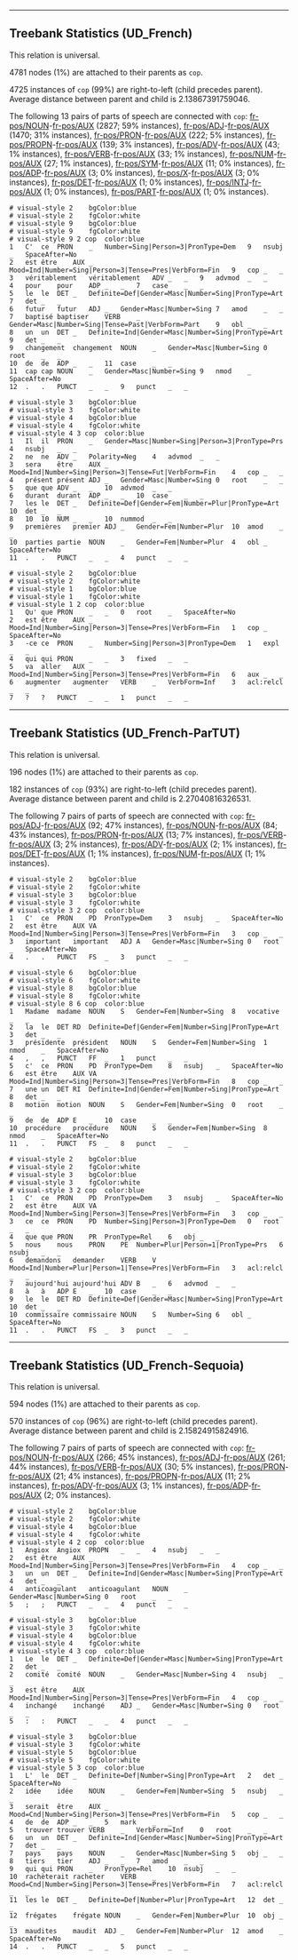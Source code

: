 

--------------------------------------------------------------------------------

## Treebank Statistics (UD_French)

This relation is universal.

4781 nodes (1%) are attached to their parents as `cop`.

4725 instances of `cop` (99%) are right-to-left (child precedes parent).
Average distance between parent and child is 2.13867391759046.

The following 13 pairs of parts of speech are connected with `cop`: [fr-pos/NOUN]()-[fr-pos/AUX]() (2827; 59% instances), [fr-pos/ADJ]()-[fr-pos/AUX]() (1470; 31% instances), [fr-pos/PRON]()-[fr-pos/AUX]() (222; 5% instances), [fr-pos/PROPN]()-[fr-pos/AUX]() (139; 3% instances), [fr-pos/ADV]()-[fr-pos/AUX]() (43; 1% instances), [fr-pos/VERB]()-[fr-pos/AUX]() (33; 1% instances), [fr-pos/NUM]()-[fr-pos/AUX]() (27; 1% instances), [fr-pos/SYM]()-[fr-pos/AUX]() (11; 0% instances), [fr-pos/ADP]()-[fr-pos/AUX]() (3; 0% instances), [fr-pos/X]()-[fr-pos/AUX]() (3; 0% instances), [fr-pos/DET]()-[fr-pos/AUX]() (1; 0% instances), [fr-pos/INTJ]()-[fr-pos/AUX]() (1; 0% instances), [fr-pos/PART]()-[fr-pos/AUX]() (1; 0% instances).


~~~ conllu
# visual-style 2	bgColor:blue
# visual-style 2	fgColor:white
# visual-style 9	bgColor:blue
# visual-style 9	fgColor:white
# visual-style 9 2 cop	color:blue
1	C'	ce	PRON	_	Number=Sing|Person=3|PronType=Dem	9	nsubj	_	SpaceAfter=No
2	est	être	AUX	_	Mood=Ind|Number=Sing|Person=3|Tense=Pres|VerbForm=Fin	9	cop	_	_
3	véritablement	véritablement	ADV	_	_	9	advmod	_	_
4	pour	pour	ADP	_	_	7	case	_	_
5	le	le	DET	_	Definite=Def|Gender=Masc|Number=Sing|PronType=Art	7	det	_	_
6	futur	futur	ADJ	_	Gender=Masc|Number=Sing	7	amod	_	_
7	baptisé	baptiser	VERB	_	Gender=Masc|Number=Sing|Tense=Past|VerbForm=Part	9	obl	_	_
8	un	un	DET	_	Definite=Ind|Gender=Masc|Number=Sing|PronType=Art	9	det	_	_
9	changement	changement	NOUN	_	Gender=Masc|Number=Sing	0	root	_	_
10	de	de	ADP	_	_	11	case	_	_
11	cap	cap	NOUN	_	Gender=Masc|Number=Sing	9	nmod	_	SpaceAfter=No
12	.	.	PUNCT	_	_	9	punct	_	_

~~~


~~~ conllu
# visual-style 3	bgColor:blue
# visual-style 3	fgColor:white
# visual-style 4	bgColor:blue
# visual-style 4	fgColor:white
# visual-style 4 3 cop	color:blue
1	Il	il	PRON	_	Gender=Masc|Number=Sing|Person=3|PronType=Prs	4	nsubj	_	_
2	ne	ne	ADV	_	Polarity=Neg	4	advmod	_	_
3	sera	être	AUX	_	Mood=Ind|Number=Sing|Person=3|Tense=Fut|VerbForm=Fin	4	cop	_	_
4	présent	présent	ADJ	_	Gender=Masc|Number=Sing	0	root	_	_
5	que	que	ADV	_	_	10	advmod	_	_
6	durant	durant	ADP	_	_	10	case	_	_
7	les	le	DET	_	Definite=Def|Gender=Fem|Number=Plur|PronType=Art	10	det	_	_
8	10	10	NUM	_	_	10	nummod	_	_
9	premières	premier	ADJ	_	Gender=Fem|Number=Plur	10	amod	_	_
10	parties	partie	NOUN	_	Gender=Fem|Number=Plur	4	obl	_	SpaceAfter=No
11	.	.	PUNCT	_	_	4	punct	_	_

~~~


~~~ conllu
# visual-style 2	bgColor:blue
# visual-style 2	fgColor:white
# visual-style 1	bgColor:blue
# visual-style 1	fgColor:white
# visual-style 1 2 cop	color:blue
1	Qu'	que	PRON	_	_	0	root	_	SpaceAfter=No
2	est	être	AUX	_	Mood=Ind|Number=Sing|Person=3|Tense=Pres|VerbForm=Fin	1	cop	_	SpaceAfter=No
3	-ce	ce	PRON	_	Number=Sing|Person=3|PronType=Dem	1	expl	_	_
4	qui	qui	PRON	_	_	3	fixed	_	_
5	va	aller	AUX	_	Mood=Ind|Number=Sing|Person=3|Tense=Pres|VerbForm=Fin	6	aux	_	_
6	augmenter	augmenter	VERB	_	VerbForm=Inf	3	acl:relcl	_	_
7	?	?	PUNCT	_	_	1	punct	_	_

~~~




--------------------------------------------------------------------------------

## Treebank Statistics (UD_French-ParTUT)

This relation is universal.

196 nodes (1%) are attached to their parents as `cop`.

182 instances of `cop` (93%) are right-to-left (child precedes parent).
Average distance between parent and child is 2.27040816326531.

The following 7 pairs of parts of speech are connected with `cop`: [fr-pos/ADJ]()-[fr-pos/AUX]() (92; 47% instances), [fr-pos/NOUN]()-[fr-pos/AUX]() (84; 43% instances), [fr-pos/PRON]()-[fr-pos/AUX]() (13; 7% instances), [fr-pos/VERB]()-[fr-pos/AUX]() (3; 2% instances), [fr-pos/ADV]()-[fr-pos/AUX]() (2; 1% instances), [fr-pos/DET]()-[fr-pos/AUX]() (1; 1% instances), [fr-pos/NUM]()-[fr-pos/AUX]() (1; 1% instances).


~~~ conllu
# visual-style 2	bgColor:blue
# visual-style 2	fgColor:white
# visual-style 3	bgColor:blue
# visual-style 3	fgColor:white
# visual-style 3 2 cop	color:blue
1	C'	ce	PRON	PD	PronType=Dem	3	nsubj	_	SpaceAfter=No
2	est	être	AUX	VA	Mood=Ind|Number=Sing|Person=3|Tense=Pres|VerbForm=Fin	3	cop	_	_
3	important	important	ADJ	A	Gender=Masc|Number=Sing	0	root	_	SpaceAfter=No
4	.	.	PUNCT	FS	_	3	punct	_	_

~~~


~~~ conllu
# visual-style 6	bgColor:blue
# visual-style 6	fgColor:white
# visual-style 8	bgColor:blue
# visual-style 8	fgColor:white
# visual-style 8 6 cop	color:blue
1	Madame	madame	NOUN	S	Gender=Fem|Number=Sing	8	vocative	_	_
2	la	le	DET	RD	Definite=Def|Gender=Fem|Number=Sing|PronType=Art	3	det	_	_
3	présidente	président	NOUN	S	Gender=Fem|Number=Sing	1	nmod	_	SpaceAfter=No
4	,	,	PUNCT	FF	_	1	punct	_	_
5	c'	ce	PRON	PD	PronType=Dem	8	nsubj	_	SpaceAfter=No
6	est	être	AUX	VA	Mood=Ind|Number=Sing|Person=3|Tense=Pres|VerbForm=Fin	8	cop	_	_
7	une	un	DET	RI	Definite=Ind|Gender=Fem|Number=Sing|PronType=Art	8	det	_	_
8	motion	motion	NOUN	S	Gender=Fem|Number=Sing	0	root	_	_
9	de	de	ADP	E	_	10	case	_	_
10	procédure	procédure	NOUN	S	Gender=Fem|Number=Sing	8	nmod	_	SpaceAfter=No
11	.	.	PUNCT	FS	_	8	punct	_	_

~~~


~~~ conllu
# visual-style 2	bgColor:blue
# visual-style 2	fgColor:white
# visual-style 3	bgColor:blue
# visual-style 3	fgColor:white
# visual-style 3 2 cop	color:blue
1	C'	ce	PRON	PD	PronType=Dem	3	nsubj	_	SpaceAfter=No
2	est	être	AUX	VA	Mood=Ind|Number=Sing|Person=3|Tense=Pres|VerbForm=Fin	3	cop	_	_
3	ce	ce	PRON	PD	Number=Sing|Person=3|PronType=Dem	0	root	_	_
4	que	que	PRON	PR	PronType=Rel	6	obj	_	_
5	nous	nous	PRON	PE	Number=Plur|Person=1|PronType=Prs	6	nsubj	_	_
6	demandons	demander	VERB	V	Mood=Ind|Number=Plur|Person=1|Tense=Pres|VerbForm=Fin	3	acl:relcl	_	_
7	aujourd'hui	aujourd'hui	ADV	B	_	6	advmod	_	_
8	à	à	ADP	E	_	10	case	_	_
9	le	le	DET	RD	Definite=Def|Gender=Masc|Number=Sing|PronType=Art	10	det	_	_
10	commissaire	commissaire	NOUN	S	Number=Sing	6	obl	_	SpaceAfter=No
11	.	.	PUNCT	FS	_	3	punct	_	_

~~~




--------------------------------------------------------------------------------

## Treebank Statistics (UD_French-Sequoia)

This relation is universal.

594 nodes (1%) are attached to their parents as `cop`.

570 instances of `cop` (96%) are right-to-left (child precedes parent).
Average distance between parent and child is 2.15824915824916.

The following 7 pairs of parts of speech are connected with `cop`: [fr-pos/NOUN]()-[fr-pos/AUX]() (266; 45% instances), [fr-pos/ADJ]()-[fr-pos/AUX]() (261; 44% instances), [fr-pos/VERB]()-[fr-pos/AUX]() (30; 5% instances), [fr-pos/PRON]()-[fr-pos/AUX]() (21; 4% instances), [fr-pos/PROPN]()-[fr-pos/AUX]() (11; 2% instances), [fr-pos/ADV]()-[fr-pos/AUX]() (3; 1% instances), [fr-pos/ADP]()-[fr-pos/AUX]() (2; 0% instances).


~~~ conllu
# visual-style 2	bgColor:blue
# visual-style 2	fgColor:white
# visual-style 4	bgColor:blue
# visual-style 4	fgColor:white
# visual-style 4 2 cop	color:blue
1	Angiox	Angiox	PROPN	_	_	4	nsubj	_	_
2	est	être	AUX	_	Mood=Ind|Number=Sing|Person=3|Tense=Pres|VerbForm=Fin	4	cop	_	_
3	un	un	DET	_	Definite=Ind|Gender=Masc|Number=Sing|PronType=Art	4	det	_	_
4	anticoagulant	anticoagulant	NOUN	_	Gender=Masc|Number=Sing	0	root	_	_
5	;	;	PUNCT	_	_	4	punct	_	_

~~~


~~~ conllu
# visual-style 3	bgColor:blue
# visual-style 3	fgColor:white
# visual-style 4	bgColor:blue
# visual-style 4	fgColor:white
# visual-style 4 3 cop	color:blue
1	Le	le	DET	_	Definite=Def|Gender=Masc|Number=Sing|PronType=Art	2	det	_	_
2	comité	comité	NOUN	_	Gender=Masc|Number=Sing	4	nsubj	_	_
3	est	être	AUX	_	Mood=Ind|Number=Sing|Person=3|Tense=Pres|VerbForm=Fin	4	cop	_	_
4	inchangé	inchangé	ADJ	_	Gender=Masc|Number=Sing	0	root	_	_
5	:	:	PUNCT	_	_	4	punct	_	_

~~~


~~~ conllu
# visual-style 3	bgColor:blue
# visual-style 3	fgColor:white
# visual-style 5	bgColor:blue
# visual-style 5	fgColor:white
# visual-style 5 3 cop	color:blue
1	L'	le	DET	_	Definite=Def|Number=Sing|PronType=Art	2	det	_	SpaceAfter=No
2	idée	idée	NOUN	_	Gender=Fem|Number=Sing	5	nsubj	_	_
3	serait	être	AUX	_	Mood=Cnd|Number=Sing|Person=3|Tense=Pres|VerbForm=Fin	5	cop	_	_
4	de	de	ADP	_	_	5	mark	_	_
5	trouver	trouver	VERB	_	VerbForm=Inf	0	root	_	_
6	un	un	DET	_	Definite=Ind|Gender=Masc|Number=Sing|PronType=Art	7	det	_	_
7	pays	pays	NOUN	_	Gender=Masc|Number=Sing	5	obj	_	_
8	tiers	tier	ADJ	_	_	7	amod	_	_
9	qui	qui	PRON	_	PronType=Rel	10	nsubj	_	_
10	rachèterait	racheter	VERB	_	Mood=Cnd|Number=Sing|Person=3|Tense=Pres|VerbForm=Fin	7	acl:relcl	_	_
11	les	le	DET	_	Definite=Def|Number=Plur|PronType=Art	12	det	_	_
12	frégates	frégate	NOUN	_	Gender=Fem|Number=Plur	10	obj	_	_
13	maudites	maudit	ADJ	_	Gender=Fem|Number=Plur	12	amod	_	SpaceAfter=No
14	.	.	PUNCT	_	_	5	punct	_	_

~~~


